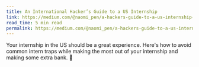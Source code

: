 ```yaml
---
title: An International Hacker’s Guide to a US Internship
link: https://medium.com/@naomi_pen/a-hackers-guide-to-a-us-internship-1510a69ad3db
read_time: 5 min read
permalink: https://medium.com/@naomi_pen/a-hackers-guide-to-a-us-internship-1510a69ad3db
---
```


Your internship in the US should be a great experience. Here's how to avoid common intern traps while making the most out of your internship and making some extra bank. 💸
